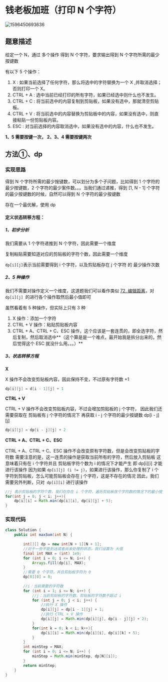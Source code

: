 # 钱老板加班（打印 N 个字符）

![1596450693636](C:\Users\蒜头王八\AppData\Roaming\Typora\typora-user-images\1596450693636.png)

## 题意描述

给定一个 N，通过 多个操作 得到 N 个字符，要求输出得到 N 个字符所需的最少按键数

有以下 5 个操作：

1. X : 如果当前选择了任何字符，那么将选中的字符替换为一个 X ,并取消选择； 否则打印一个 X。
2. CTRL + A : 选中当前已经打印的所有字符，如果已经选中则什么也不发生。
3. CTRL + C : 将当前选中的内容复制到剪贴板，如果没有选中，那就清空剪贴板。
4. CTRL + V : 将当前选中的内容替换为剪贴板中的内容，如果没有选中，则直接粘贴一份剪贴板内容。
5. ESC : 对当前选择的内容取消选中，如果没有选中的内容，什么也不发生。

**1、5 需要按键一次， 2、3、4 需要按键两次**



## 方法①、dp

### 实现思路

得到 N 个字符所需的最少按键数，可以划分为多个子问题，比如得到 1 个字符的最少按键数，2 个字符的最少案件数。。。当我们通过递推，得到 [1, N - 1] 个字符的最少按键数的时候，自然可以得到 N 个字符的最少按键数

存在一个最优解，使用 dp



#### **定义状态转移方程：**

##### 1、初步分析

我们需要从 1 个字符递推到 N 个字符，因此需要一个维度

复制粘贴需要知道对应的剪贴板的字符个数，因此需要一个维度

`dp[i][j]`表示当前需要得到 i 个字符，以及剪贴板存在 j 个字符 的 最少操作次数 

##### 2、5 种操作

我们不需要对操作定义一个维度，这道题我们可以看作类似 [72. 编辑距离](https://leetcode-cn.com/problems/edit-distance/)，对 `dp[i][j] `的进行各个操作取然后最小值即可

虽然看着有 5 种操作，但实际上只有 3 种

1. X 操作：添加一个字符
2. CTRL + V 操作：粘贴剪贴板内容
3. CTRL + A、CTRL + C、ESC 操作，这个应该是一套连贯的，即全选字符，然后复制，然后取消选中**（这个算是是一个难点，最开始我是拆分出来的，然后觉得这个 ESC 就没什么用。。。）**

##### 3、状态转移方程

**X**

X 操作不会改变剪贴板内容，因此保持不变，不过原有字符数 +1

```java
dp[i][j] = d[i - 1][j] + 1
```



**CTRL + V**

CTRL + V 操作不会改变剪贴板内容，不过会增加剪贴板的 j 个字符，
因此我们还需要获取在 剪贴板有 j 个字符的情况下 再获取 i - j 个字符的最少按键数 dp[i - j][j]

```java
dp[i][j] = dp[i - j][j] + 2
```



**CTRL + A、CTRL + C、ESC**

CTRL + A、CTRL + C、ESC 操作不会改变原有字符数，但是会改变剪贴板的字符数
需要注意的是，这一连贯的操作是获取当前所有的字符，然后放入剪贴板
这意味着只有在 i 个字符并且 剪贴板字符个数为 i 的情况下才能产生
即 dp[i][i] 才能进行该操作
因为如果 `dp[i][j] (i != j)`，如果进行该操作，那么你复制了 i 个字符到剪贴板，怎么可能剪贴板会存在 j 个字符，这是不存在的情况
因此，我们需要另外判断，只对` dp[i][i]` 进行该操作

```java
//j 表示剪贴板的字符个数，我们在存在 i 个字符，遍历剪贴板各个字符数的情况下的最小按键数下进行该操作
for(int j = 0; j < i; j++){
    dp[i][i] = Math.min(dp[i][i], dp[i][j] + 5);
}
```



### 实现代码

```java
class Solution {
    public int maxSum(int N) {
        
        int[][] dp = new int[N + 1][N + 1];
        //对于一些不能到达或者尚未处理的状态，我们设置为 大值
        final int MAX = (int) 1e9;
        for (int i = 0; i <= N; i++) {
            Arrays.fill(dp[i], MAX);
        }
        //需要 0 个字符，并且剪贴板字符为 0
        dp[0][0] = 0;
        
        //i：当前需要的字符数
        for (int i = 1; i <= N; i++) {
            //j：当前剪贴板的字符数，剪贴板的字符数不超过 i
            for (int j = 0; j < i; j++) {
                //执行 X 操作
                dp[i][j] = dp[i - 1][j] + 1;
                //执行 CTRL + V 操作
                dp[i][j] = Math.min(dp[i][j], dp[i - j][j] + 2);
            }
            for(int k = 0; k < i; k++){
                dp[i][i] = Math.min(dp[i][i], dp[i][k] + 5);
            }
        }
        int minStep = MAX;
        for (int i = 0; i <= N; i++) {
            minStep = Math.min(minStep, dp[N][i]);
        }
        return minStep;
    }
}
```


